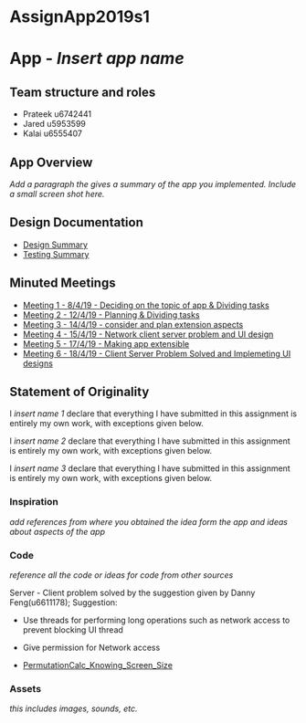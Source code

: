 # AssignApp2019s1
# App - _Insert app name_

## Team structure and roles 
+ Prateek u6742441
+ Jared u5953599
+ Kalai u6555407  

## App Overview 

_Add a paragraph the gives a summary of the app you implemented. Include a small screen shot here._

## Design Documentation 
+ [Design Summary](../Resources/DesignSummary.md)
+ [Testing Summary](../Resources/TestingSummary.md)

## Minuted Meetings
+ [Meeting 1 - 8/4/19 - Deciding on the topic of app & Dividing tasks](../Resources/Meeting1.md)
+ [Meeting 2 - 12/4/19 - Planning & Dividing tasks](../Resources/Meeting2.md)
+ [Meeting 3 - 14/4/19 - consider and plan extension aspects](../Resources/Meeting3.md)
+ [Meeting 4 - 15/4/19 - Network client server problem and UI design](../Resources/Meeting4.md)
+ [Meeting 5 - 17/4/19 - Making app extensible](../Resources/Meeting5.md)
+ [Meeting 6 - 18/4/19 - Client Server Problem Solved and Implemeting UI designs](../Resources/Meeting6.md)

## Statement of Originality

I _insert name 1_ declare that everything I have submitted in this
assignment is entirely my own work, with exceptions given below.

I _insert name 2_ declare that everything I have submitted in this
assignment is entirely my own work, with exceptions given below.

I _insert name 3_ declare that everything I have submitted in this
assignment is entirely my own work, with exceptions given below.

### Inspiration

_add references from where you obtained the idea form the app and ideas about aspects of the app_

### Code
_reference all the code or ideas for code from other sources_ 

  Server - Client problem solved by the suggestion given by Danny Feng(u6611178);
  Suggestion:
  + Use threads for  performing long operations such as network access
    to prevent blocking UI thread 
  + Give permission for Network access
 
+ [PermutationCalc_Knowing_Screen_Size](https://stackoverflow.com/questions/4743116/get-screen-width-and-height-in-android)


### Assets 

_this includes images, sounds, etc._
